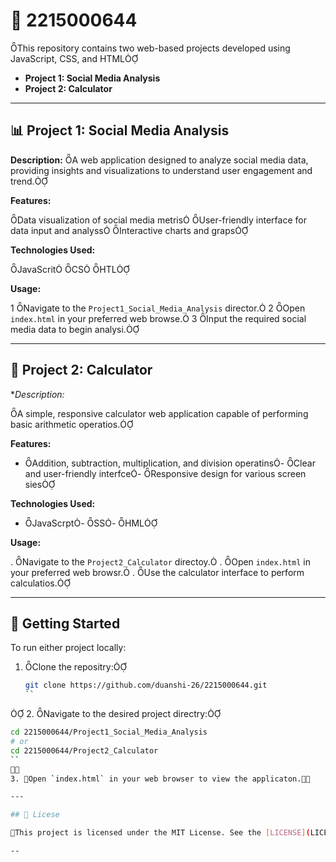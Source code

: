# 📁 2215000644
This repository contains two web-based projects developed using JavaScript, CSS, and HTML

- **Project 1: Social Media Analysis**
- **Project 2: Calculator**

---

## 📊 Project 1: Social Media Analysis

**Description:**
A web application designed to analyze social media data, providing insights and visualizations to understand user engagement and trend.

**Features:**

 Data visualization of social media metris
 User-friendly interface for data input and analyss
 Interactive charts and graps

**Technologies Used:**

 JavaScrit
 CS
 HTL

**Usage:**

1 Navigate to the `Project1_Social_Media_Analysis` director.
2 Open `index.html` in your preferred web browse.
3 Input the required social media data to begin analysi.

---

## 🧮 Project 2: Calculator

**Description:*

A simple, responsive calculator web application capable of performing basic arithmetic operatios.

**Features:**
- Addition, subtraction, multiplication, and division operatins- Clear and user-friendly interfce- Responsive design for various screen sies

**Technologies Used:**
- JavaScrpt- SS- HML

**Usage:**

. Navigate to the `Project2_Calculator` directoy.
. Open `index.html` in your preferred web browsr.
. Use the calculator interface to perform calculatios.

---

## 🚀 Getting Started

To run either project locally:
1. Clone the repositry:

   ```bash
   git clone https://github.com/duanshi-26/2215000644.git
   ``

2. Navigate to the desired project directry:

   ```bash
   cd 2215000644/Project1_Social_Media_Analysis
   # or
   cd 2215000644/Project2_Calculator
   ``

3. Open `index.html` in your web browser to view the applicaton.

---

## 📄 Licese

This project is licensed under the MIT License. See the [LICENSE](LICENSE) file for detils.

--

